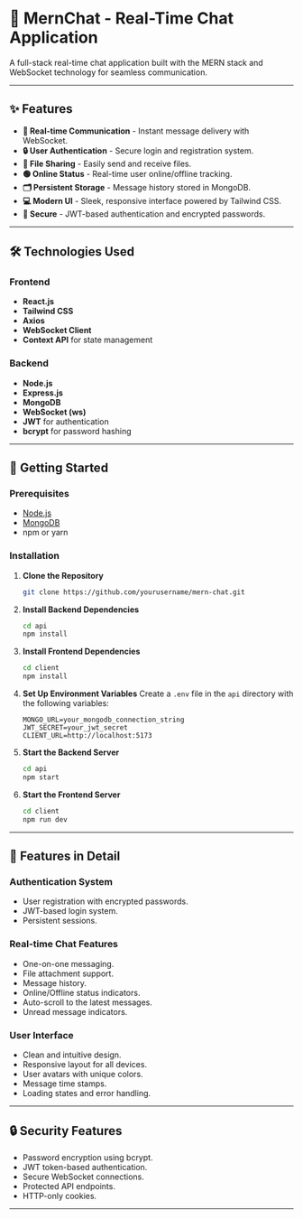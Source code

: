 # 💬 MernChat - Real-Time Chat Application

A full-stack real-time chat application built with the MERN stack and WebSocket technology for seamless communication.

---

## ✨ Features

- **💬 Real-time Communication** - Instant message delivery with WebSocket.
- **🔒 User Authentication** - Secure login and registration system.
- **📂 File Sharing** - Easily send and receive files.
- **🟢 Online Status** - Real-time user online/offline tracking.
- **🗂️ Persistent Storage** - Message history stored in MongoDB.
- **💻 Modern UI** - Sleek, responsive interface powered by Tailwind CSS.
- **🔐 Secure** - JWT-based authentication and encrypted passwords.

---

## 🛠️ Technologies Used

### Frontend
- **React.js**
- **Tailwind CSS**
- **Axios**
- **WebSocket Client**
- **Context API** for state management

### Backend
- **Node.js**
- **Express.js**
- **MongoDB**
- **WebSocket (ws)**
- **JWT** for authentication
- **bcrypt** for password hashing

---

## 🚀 Getting Started

### Prerequisites
- [Node.js](https://nodejs.org/)
- [MongoDB](https://www.mongodb.com/)
- npm or yarn

### Installation

1. **Clone the Repository**
   ```bash
   git clone https://github.com/yourusername/mern-chat.git
   ```

2. **Install Backend Dependencies**
   ```bash
   cd api
   npm install
   ```

3. **Install Frontend Dependencies**
   ```bash
   cd client
   npm install
   ```

4. **Set Up Environment Variables**
   Create a `.env` file in the `api` directory with the following variables:
   ```env
   MONGO_URL=your_mongodb_connection_string
   JWT_SECRET=your_jwt_secret
   CLIENT_URL=http://localhost:5173
   ```

5. **Start the Backend Server**
   ```bash
   cd api
   npm start
   ```

6. **Start the Frontend Server**
   ```bash
   cd client
   npm run dev
   ```

---

## 🌟 Features in Detail

### **Authentication System**
- User registration with encrypted passwords.
- JWT-based login system.
- Persistent sessions.

### **Real-time Chat Features**
- One-on-one messaging.
- File attachment support.
- Message history.
- Online/Offline status indicators.
- Auto-scroll to the latest messages.
- Unread message indicators.

### **User Interface**
- Clean and intuitive design.
- Responsive layout for all devices.
- User avatars with unique colors.
- Message time stamps.
- Loading states and error handling.

---

## 🔒 Security Features

- Password encryption using bcrypt.
- JWT token-based authentication.
- Secure WebSocket connections.
- Protected API endpoints.
- HTTP-only cookies.

---